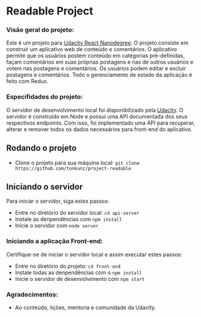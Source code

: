 # Readable Project

### Visão geral do projeto:
Este é um projeto para [Udacity React Nanodegree](https://www.udacity.com/course/react-nanodegree--nd019). O projeto consiste em construir um aplicativo web de conteúdo e comentários. O aplicativo permite que os usuários postem conteúdo em categorias pré-definidas, façam comentários em suas próprias postagens e nas de outros usuários e votem nas postagens e comentários. Os usuários podem editar e excluir postagens e comentários. Todo o gerenciamento de estado da aplicação é feito com Redux.

### Especifidades do projeto:
O servidor de desenvolvimento local foi disponibilizado pela [Udacity](https://github.com/udacity/reactnd-project-readable-starter). O servidor é construído em Node e possui uma API documentada dos seus respectivos endpoints. Com isso, foi implementado uma API para recuperar, alterar e remover todos os dados necessários para front-end do aplicativo.

## Rodando o projeto

- Clone o projeto para sua máquina local: `git clone https://github.com/tonkunz/project-readable`

## Iniciando o servidor

Para iniciar o servidor, siga estes passos:

 - Entre no diretório do servidor local: `cd api-server`
 - Instale as denpendências com `npm install`
 - Inicie o servidor com `node server`
    
### Iniciando a aplicação Front-end:

Certifique-se de iniciar o servidor local e assim executar estes passos:

- Entre no diretório do projeto: `cd front-end`
- Instale todas as denpendências com o `npm install`
- Inicie o servidor de desenvolvimento com `npm start`

### Agradecimentos:
- Ao conteúdo, lições, mentoria e comunidade da Udacity.
